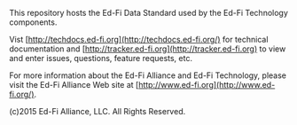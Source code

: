 This repository hosts the Ed-Fi Data Standard used by the Ed-Fi Technology components. 
	
Vist [http://techdocs.ed-fi.org](http://techdocs.ed-fi.org/) for technical documentation and [http://tracker.ed-fi.org](http://tracker.ed-fi.org) to view and enter issues, questions, feature requests, etc.

For more information about the Ed-Fi Alliance and Ed-Fi Technology, please visit the Ed-Fi Alliance Web site at [http://www.ed-fi.org](http://www.ed-fi.org/).

(c)2015 Ed-Fi Alliance, LLC. All Rights Reserved.

